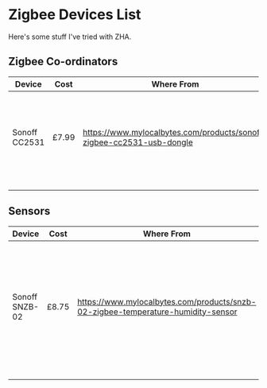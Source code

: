 # Zigbee Devices List

Here's some stuff I've tried with ZHA.

## Zigbee Co-ordinators

| Device        | Cost  | Where From                                                            | Work | Comments                                                                           |
|---------------|-------|-----------------------------------------------------------------------|------|------------------------------------------------------------------------------------|
| Sonoff CC2531 | £7.99 | https://www.mylocalbytes.com/products/sonoff-zigbee-cc2531-usb-dongle | Y    | Seems to work fine in current house. Picks up devices in the Office without issue. |
|               |       |                                                                       |      |                                                                                    |
|               |       |                                                                       |      |                                                                                    |

## Sensors

| Device|Cost|Where From| Work |Comments |
|---------------|-------|-----------------------------------------------------------------------|------|------------------------------------------------------------------------------------|
| Sonoff SNZB-02 | £8.75 | https://www.mylocalbytes.com/products/snzb-02-zigbee-temperature-humidity-sensor | Y    | Works brilliantly. People complained that it only gave readings every 5 minutes, but that seems more than fine? |
|               |       |                                                                       |      |                                                                                    |
|               |       |                                                                       |      |                                                                                    |
